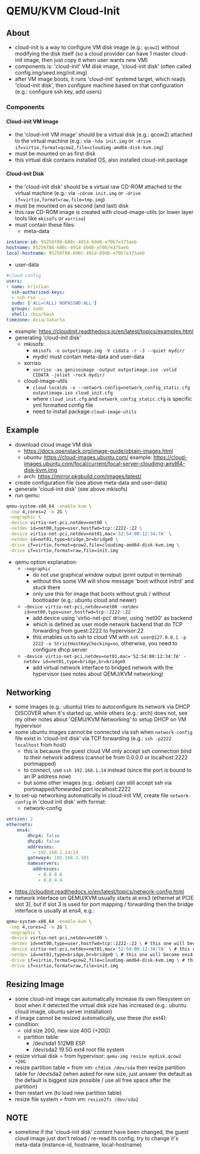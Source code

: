# QEMU/KVM Cloud-Init

## About
- cloud-init is a way to configure VM disk image (e.g.: ```qcow2```) without modifying the disk itself (so a cloud provider can have 1 master cloud-init image, then just copy it when user wants new VM)
- components is: 'cloud-init' VM disk image, 'cloud-init disk' (often called config.img/seed.img/init.img)
- after VM image boots, it runs 'cloud-init' systemd target, which reads 'cloud-init disk', then configure machine based on that configuration (e.g.: configure ssh key, add users)

### Components

#### Cloud-init VM Image
- the 'cloud-init VM image' should be a virtual disk (e.g.: qcow2) attached to the virtual machine (e.g.: via ```-hda init.img``` or ```-drive if=virtio,format=qcow2,file=cloudimg-amd64-disk-kvm.img```)
- must be mounted on as first disk
- this virtual disk contains installed OS, also installed cloud-init package

#### Cloud-init Disk
- the 'cloud-init disk' should be a virtual raw CD-ROM attached to the virtual machine (e.g.: via ```-cdrom init.img``` or ```-drive if=virtio,format=raw,file=tmp.img```)
- must be mounted on as second (and last) disk
- this raw CD-ROM image is created with cloud-image-utils (or lower layer tools like ```mkisofs``` or ```xorriso```)
- must contain these files:
  - meta-data
```yml
instance-id: 95256f88-600c-4914-b9d6-e70b7e375aeb
hostname: 95256f88-600c-4914-b9d6-e70b7e375aeb
local-hostname: 95256f88-600c-4914-b9d6-e70b7e375aeb
```
  - user-data
```yml
#cloud-config
users:
- name: kristian
  ssh-authorized-keys:
  - ssh-rsa ...
  sudo: ['ALL=(ALL) NOPASSWD:ALL']
  groups: sudo
  shell: /bin/bash
timezone: Asia/Jakarta
```
  - example: https://cloudinit.readthedocs.io/en/latest/topics/examples.html
- generating 'cloud-init disk'
  - mkisofs: 
    - ```mkisofs -o outputimage.img -V cidata -r -J --quiet mydir/```
    - mydir/ must contain meta-data and user-data
  - xorriso
    - ```xorriso -as genisoimage -output outputimage.iso -volid CIDATA -joliet -rock mydir/```
  - cloud-image-utils
    - ```cloud-localds -v --network-config=network_config_static.cfg outputimage.iso cloud_init.cfg```
    - where ```cloud_init.cfg``` and ```network_config_static.cfg``` is specific yml formatted config file
    - need to install package ```cloud-image-utils```

## Example
- download cloud image VM disk
  - https://docs.openstack.org/image-guide/obtain-images.html
  - ubuntu: https://cloud-images.ubuntu.com/ example: https://cloud-images.ubuntu.com/focal/current/focal-server-cloudimg-amd64-disk-kvm.img
  - arch: https://mirror.pkgbuild.com/images/latest/
- create configuration file (see above meta-data and user-data)
- generate 'cloud-init disk' (see above mkisofs)
- run qemu:
```bash
qemu-system-x86_64 -enable-kvm \
 -smp 4,cores=2 -m 2G \
 -nographic \
 -device virtio-net-pci,netdev=net00 \
 -netdev id=net00,type=user,hostfwd=tcp::2222-:22 \
 -device virtio-net-pci,netdev=net01,mac='52:54:00:12:34:7A' \
 -netdev id=net01,type=bridge,br=bridge0 \
 -drive if=virtio,format=qcow2,file=cloudimg-amd64-disk-kvm.img \
 -drive if=virtio,format=raw,file=init.img
```
- qemu option explanation:
  - ```-nographic```
    - do not use graphical window output (print output in terminal)
    - without this some VM will show message 'boot without initrd' and stuck there
    - only use this for image that boots without grub / without bootloader (e.g.: ubuntu cloud and newer)
  - ```-device virtio-net-pci,netdev=net00 -netdev id=net00,type=user,hostfwd=tcp::2222-:22```
    - add device using 'virtio-net-pci' driver, using 'net00' as backend
    - which is defined as user mode network backend that do TCP forwarding from guest:2222 to hypervisor:22
    - this enables us to ssh to cloud VM with ```ssh user@127.0.0.1 -p 2222 -o StrictHostKeyChecking=no```, otherwise, you need to configure dhcp server
  - ```-device virtio-net-pci,netdev=net01,mac='52:54:00:12:34:7A' -netdev id=net01,type=bridge,br=bridge0```
    - add virtual network interface to bridged network with the hypervisor (see notes about QEMU/KVM networking)

## Networking
- some images (e.g.: ubuntu) tries to autoconfigure its network via DHCP DISCOVER when it's started up, while others (e.g.: arch) does not, see my other notes about 'QEMU/KVM Networking' to setup DHCP on VM hypervisor
- some ubuntu images cannot be connected via ssh when ```network-config``` file exist in 'cloud-init disk' via TCP forwarding (e.g.: ```ssh -p2222 localhost``` from host)
  - this is because the guest cloud VM only accept ssh connection bind to their network address (cannot be from 0.0.0.0 or localhost:2222 portmapped)
  - to connect, use ```ssh 192.168.1.14``` instead (since the port is bound to an IP address now)
  - but some other images (e.g.: debian) can still accept ssh via portmapped/forwarded port localhost:2222
- to set-up networking automatically in cloud-init VM, create file ```network-config``` in 'cloud init disk' with format:
  - network-config
```yml
version: 2
ethernets:
    ens4:
        dhcp4: false
        dhcp6: false
        addresses:
          - 192.168.1.14/24
        gateway4: 192.168.1.101
        nameservers:
          addresses:
            - 8.8.8.8
            - 8.8.4.4
```
  - https://cloudinit.readthedocs.io/en/latest/topics/network-config.html
  - network interface on QEMU/KVM usually starts at ens3 (ethernet at PCIE slot 3), but if slot 3 is used for port mapping / forwarding then the bridge interface is usually at ens4, e.g.:
```bash
qemu-system-x86_64 -enable-kvm \
 -smp 4,cores=2 -m 2G \
 -nographic \
 -device virtio-net-pci,netdev=net00 \
 -netdev id=net00,type=user,hostfwd=tcp::2222-:22 \ # this one will become ens3 \
 -device virtio-net-pci,netdev=net01,mac='52:54:00:12:34:7A' \ # this one will become ens3 \
 -netdev id=net01,type=bridge,br=bridge0 \ # this one will become ens4 \
 -drive if=virtio,format=qcow2,file=cloudimg-amd64-disk-kvm.img \ # this one will become ens4 \
 -drive if=virtio,format=raw,file=init.img
```

## Resizing Image
- some cloud-init image can automatically increase its own filesystem on boot when it detected the virtual disk size has increased (e.g.: ubuntu cloud image, ubuntu server installation)
- if image cannot be resized automatically, use these (for ext4):
- condition:
  - old size 20G, new size 40G (+20G)
  - partition table:
    - /dev/sda1 512MB ESP
    - /dev/sda2 19.5G ext4 root file system
- resize virtual disk = from hypervisor: ```qemu-img resize mydisk.qcow2 +20G```
- resize partition table = from vm: ```cfdisk /dev/sda``` then resize partition table for /dev/sda2 (when asked for new size, just answer the default as the default is biggest size possible / use all free space after the partition)
- then restart vm (to load new partition table)
- resize file system = from vm: ```resize2fs /dev/sda2```

## NOTE
- sometime if the 'cloud-init disk' content have been changed, the guest cloud image just don't reload / re-read its config; try to change it's meta-data (instance-id, hostname, local-hostname)
